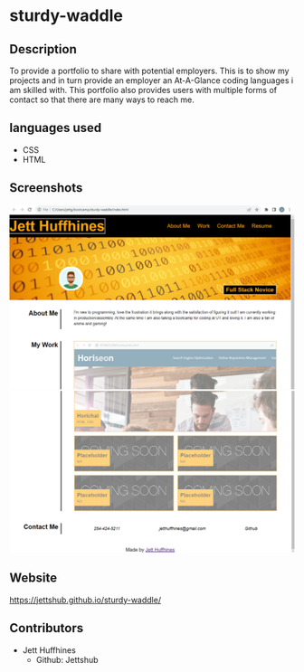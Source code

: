 # sturdy-waddle

## Description
To provide a portfolio to share with potential employers. This is to show my 
projects and in turn provide an employer an At-A-Glance coding languages i am skilled with. This portfolio also provides users with multiple forms of contact so that there are many ways to reach me.

## languages used
* CSS
* HTML

## Screenshots 
![Screenshot](./assets/images/portfolio1.png)
![Screenshot](./assets/images/portfolio2.png)

## Website
https://jettshub.github.io/sturdy-waddle/

## Contributors
* Jett Huffhines 
  *  Github: Jettshub

